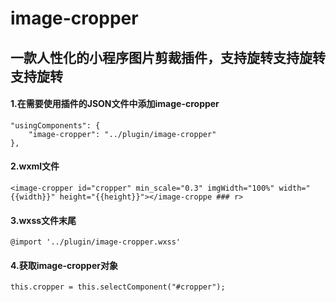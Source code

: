 # image-cropper
一款人性化的小程序图片剪裁插件，支持旋转支持旋转支持旋转
----
 #### 1.在需要使用插件的JSON文件中添加image-cropper
	"usingComponents": {
	    "image-cropper": "../plugin/image-cropper"
	},
 #### 2.wxml文件
	<image-cropper id="cropper" min_scale="0.3" imgWidth="100%" width="{{width}}" height="{{height}}"></image-croppe ### r>
 #### 3.wxss文件末尾 
	@import '../plugin/image-cropper.wxss'  
 #### 4.获取image-cropper对象
	this.cropper = this.selectComponent("#cropper"); 
